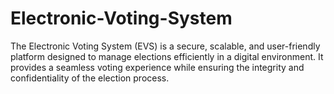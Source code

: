 # Electronic-Voting-System
The Electronic Voting System (EVS) is a secure, scalable, and user-friendly platform designed to manage elections efficiently in a digital environment. It provides a seamless voting experience while ensuring the integrity and confidentiality of the election process.
